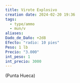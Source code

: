 ```yaml
---
title: Virote Explosivo
creation date: 2024-02-20 19:36
tags:
  - type/ammo
  - mun/v
aliases: 
Dado_de_Daño: +2d8
Efecto: "radio: 10 pies"
Peso: 1 lb
Precio: "3.000"
int_peso: 1
int_precio: 3000
---
```

(Punta Hueca)
